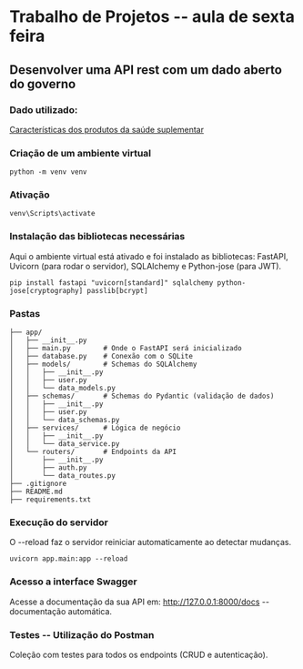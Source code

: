 # Trabalho de Projetos -- aula de sexta feira

## Desenvolver uma API rest com um dado aberto do governo
### Dado utilizado: 
[Características dos produtos da saúde suplementar](https://dados.gov.br/dados/conjuntos-dados/caracteristicas-dos-produtos-da-saude-suplementar)

### Criação de um ambiente virtual
```python -m venv venv```

### Ativação
```venv\Scripts\activate```

### Instalação das bibliotecas necessárias
<p> Aqui o ambiente virtual está ativado e foi instalado as bibliotecas: FastAPI, Uvicorn (para rodar o servidor), SQLAlchemy e Python-jose (para JWT). </p>

```pip install fastapi "uvicorn[standard]" sqlalchemy python-jose[cryptography] passlib[bcrypt]```

### Pastas
```.
├── app/
│   ├── __init__.py
│   ├── main.py        # Onde o FastAPI será inicializado
│   ├── database.py    # Conexão com o SQLite
│   ├── models/        # Schemas do SQLAlchemy
│   │   ├── __init__.py
│   │   ├── user.py
│   │   └── data_models.py
│   ├── schemas/       # Schemas do Pydantic (validação de dados)
│   │   ├── __init__.py
│   │   ├── user.py
│   │   └── data_schemas.py
│   ├── services/      # Lógica de negócio
│   │   ├── __init__.py
│   │   └── data_service.py
│   └── routers/       # Endpoints da API
│       ├── __init__.py
│       ├── auth.py
│       └── data_routes.py
├── .gitignore
├── README.md
├── requirements.txt

```

### Execução do servidor
O --reload faz o servidor reiniciar automaticamente ao detectar mudanças.

```
uvicorn app.main:app --reload
```

### Acesso a interface Swagger
Acesse a documentação da sua API em: http://127.0.0.1:8000/docs -- documentação automática.

### Testes -- Utilização do Postman
Coleção com testes para todos os endpoints (CRUD e autenticação).

